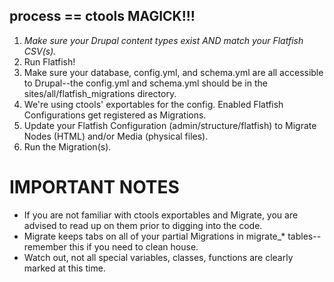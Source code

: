## process == ctools MAGICK!!!

1. *Make sure your Drupal content types exist AND match your Flatfish CSV(s).*
2. Run Flatfish! 
3. Make sure your database, config.yml, and schema.yml are all accessible to Drupal--the config.yml and schema.yml should be in the sites/all/flatfish\_migrations directory.
4. We're using ctools' exportables for the config.  Enabled Flatfish Configurations get registered as Migrations.
5. Update your Flatfish Configuration (admin/structure/flatfish) to Migrate Nodes (HTML) and/or Media (physical files).
6. Run the Migration(s).

# IMPORTANT NOTES

* If you are not familiar with ctools exportables and Migrate, you are advised to read up on them prior to digging into the code.
* Migrate keeps tabs on all of your partial Migrations in migrate\_\* tables--remember this if you need to clean house.
* Watch out, not all special variables, classes, functions are clearly marked at this time.
